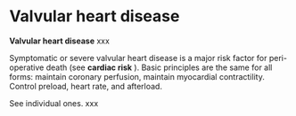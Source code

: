 # Valvular heart disease

**Valvular heart disease** xxx

Symptomatic or severe valvular heart disease is a major risk factor for
peri-operative death (see **cardiac risk** ). Basic principles are the
same for all forms: maintain coronary perfusion, maintain myocardial
contractility. Control preload, heart rate, and afterload.

See individual ones. xxx
